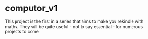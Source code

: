 # computor_v1
 This project is the first in a series that aims to make you rekindle with maths. They will be quite useful - not to say essential - for numerous projects to come
